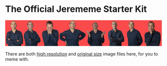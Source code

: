 # The Official Jerememe Starter Kit

<img src="summary.jpg"/>

There are both <a href="HighRes/">high resolution</a> and <a href="Original/">original size</a> image files here, for you to meme with.